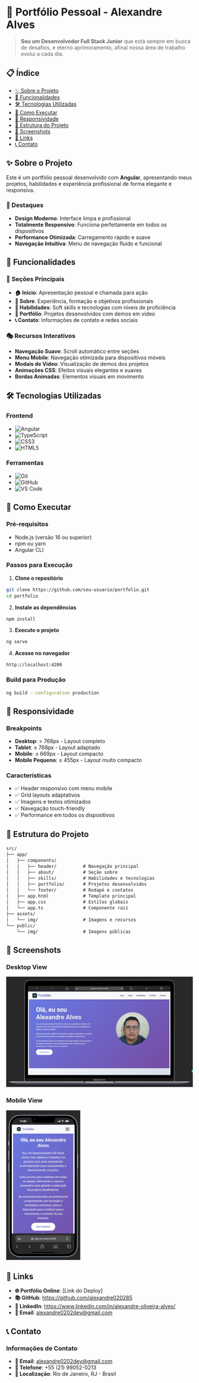 # 🚀 Portfólio Pessoal - Alexandre Alves

> **Sou um Desenvolvedor Full Stack Junior** que está sempre em busca de desafios, e eterno aprimoramento, afinal nossa área de trabalho evolui a cada dia.

## 📋 Índice

- [✨ Sobre o Projeto](#-sobre-o-projeto)
- [🎯 Funcionalidades](#-funcionalidades)
- [🛠️ Tecnologias Utilizadas](#️-tecnologias-utilizadas)
- [🚀 Como Executar](#-como-executar)
- [📱 Responsividade](#-responsividade)
- [🎨 Estrutura do Projeto](#-estrutura-do-projeto)
- [📸 Screenshots](#-screenshots)
- [🔗 Links](#-links)
- [📞 Contato](#-contato)

## ✨ Sobre o Projeto

Este é um portfólio pessoal desenvolvido com **Angular**, apresentando meus projetos, habilidades e experiência profissional de forma elegante e responsiva.

### 🌟 Destaques

- **Design Moderno**: Interface limpa e profissional
- **Totalmente Responsivo**: Funciona perfeitamente em todos os dispositivos
- **Performance Otimizada**: Carregamento rápido e suave
- **Navegação Intuitiva**: Menu de navegação fluido e funcional

## 🎯 Funcionalidades

### 📱 **Seções Principais**

- **🏠 Início**: Apresentação pessoal e chamada para ação
- **👤 Sobre**: Experiência, formação e objetivos profissionais
- **💪 Habilidades**: Soft skills e tecnologias com níveis de proficiência
- **📁 Portfólio**: Projetos desenvolvidos com demos em vídeo
- **📞 Contato**: Informações de contato e redes sociais

### 🎭 **Recursos Interativos**

- **Navegação Suave**: Scroll automático entre seções
- **Menu Mobile**: Navegação otimizada para dispositivos móveis
- **Modais de Vídeo**: Visualização de demos dos projetos
- **Animações CSS**: Efeitos visuais elegantes e suaves
- **Bordas Animadas**: Elementos visuais em movimento

## 🛠️ Tecnologias Utilizadas

### **Frontend**

- ![Angular](https://img.shields.io/badge/Angular-DD0031?style=for-the-badge&logo=angular&logoColor=white)
- ![TypeScript](https://img.shields.io/badge/TypeScript-007ACC?style=for-the-badge&logo=typescript&logoColor=white)
- ![CSS3](https://img.shields.io/badge/CSS3-1572B6?style=for-the-badge&logo=css3&logoColor=white)
- ![HTML5](https://img.shields.io/badge/HTML5-E34F26?style=for-the-badge&logo=html5&logoColor=white)

### **Ferramentas**

- ![Git](https://img.shields.io/badge/Git-F05032?style=for-the-badge&logo=git&logoColor=white)
- ![GitHub](https://img.shields.io/badge/GitHub-100000?style=for-the-badge&logo=github&logoColor=white)
- ![VS Code](https://img.shields.io/badge/VS_Code-007ACC?style=for-the-badge&logo=visual-studio-code&logoColor=white)

## 🚀 Como Executar

### **Pré-requisitos**

- Node.js (versão 16 ou superior)
- npm ou yarn
- Angular CLI

### **Passos para Execução**

1. **Clone o repositório**

```bash
git clone https://github.com/seu-usuario/portfolio.git
cd portfolio
```

2. **Instale as dependências**

```bash
npm install
```

3. **Execute o projeto**

```bash
ng serve
```

4. **Acesse no navegador**

```
http://localhost:4200
```

### **Build para Produção**

```bash
ng build --configuration production
```

## 📱 Responsividade

### **Breakpoints**

- **Desktop**: > 768px - Layout completo
- **Tablet**: ≤ 768px - Layout adaptado
- **Mobile**: ≤ 669px - Layout compacto
- **Mobile Pequeno**: ≤ 455px - Layout muito compacto

### **Características**

- ✅ Header responsivo com menu mobile
- ✅ Grid layouts adaptativos
- ✅ Imagens e textos otimizados
- ✅ Navegação touch-friendly
- ✅ Performance em todos os dispositivos

## 🎨 Estrutura do Projeto

```
src/
├── app/
│   ├── components/
│   │   ├── header/          # Navegação principal
│   │   ├── about/           # Seção sobre
│   │   ├── skills/          # Habilidades e tecnologias
│   │   ├── portfolio/       # Projetos desenvolvidos
│   │   └── footer/          # Rodapé e contatos
│   ├── app.html             # Template principal
│   ├── app.css              # Estilos globais
│   └── app.ts               # Componente raiz
├── assets/
│   └── img/                 # Imagens e recursos
└── public/
    └── img/                 # Imagens públicas
```

## 📸 Screenshots

### **Desktop View**

<img src="public/desktop.jpg" alt="Desktop" width="600">

### **Mobile View**

<img src="public/mobile.jpg" alt="Mobile" width="200">

## 🔗 Links

- **🌐 Portfólio Online**: [Link do Deploy]
- **📚 GitHub**: https://github.com/alexandre020285
- **💼 LinkedIn**: https://www.linkedin.com/in/alexandre-oliveira-alves/
- **📧 Email**: alexandre0202dev@gmail.com

## 📞 Contato

### **Informações de Contato**

- **📧 Email**: alexandre0202dev@gmail.com
- **📱 Telefone**: +55 (21) 99052-0213
- **📍 Localização**: Rio de Janeiro, RJ - Brasil
